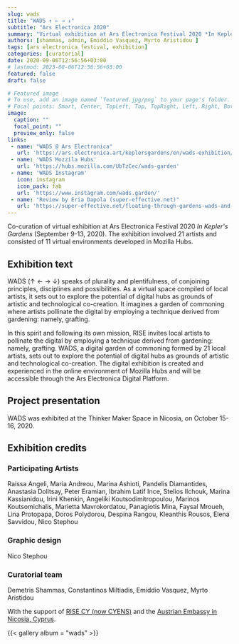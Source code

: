 ```yaml
---
slug: wads
title: "WADS ↑ ← → ↓"
subtitle: "Ars Electronica 2020"
summary: "Virtual exhibition at Ars Electronica Festival 2020 *In Kepler’s Gardens*."
authors: [shammas, admin, Emiddio Vasquez, Myrto Aristidou ]
tags: [ars electronica festival, exhibition]
categories: [curatorial]
date: 2020-09-06T12:56:56+03:00
# lastmod: 2023-08-06T12:56:56+03:00
featured: false
draft: false

# Featured image
# To use, add an image named `featured.jpg/png` to your page's folder.
# Focal points: Smart, Center, TopLeft, Top, TopRight, Left, Right, BottomLeft, Bottom, BottomRight.
image:
  caption: ""
  focal_point: ""
  preview_only: false
links: 
 - name: "WADS @ Ars Electronica"
   url: 'https://ars.electronica.art/keplersgardens/en/wads-exhibition/'
 - name: 'WADS Mozzila Hubs'
   url: 'https://hubs.mozilla.com/UbTzCec/wads-garden'
 - name: 'WADS Instagram'
   icon: instagram
   icon_pack: fab
   url: 'https://www.instagram.com/wads.garden/'
 - name: "Review by Eria Dapola (super-effective.net)"
   url: 'https://super-effective.net/floating-through-gardens-wads-and-its-states-of-potentiality/'
---
```


Co-curation of virtual exhibition at Ars Electronica Festival 2020 *In Kepler's Gardens* (September 9-13, 2020). The exhibition involved 21 artists and consisted of 11 virtual environments developed in Mozilla Hubs. 
## Exhibition text  
WADS (↑ ← → ↓) speaks of plurality and plentifulness, of conjoining principles, disciplines and possibilities. As a virtual space compiled of local artists, it sets out to explore the potential of digital hubs as grounds of artistic and technological co-creation. It imagines a garden of commoning where artists pollinate the digital by employing a technique derived from gardening: namely, grafting.

In this spirit and following its own mission, RISE invites local artists to pollinate the digital by employing a technique derived from gardening: namely, grafting. WADS, a digital garden of commoning formed by 21 local artists, sets out to explore the potential of digital hubs as grounds of artistic and technological co-creation. The digital exhibition is created and experienced in the online environment of Mozilla Hubs and will be accessible through the Ars Electronica Digital Platform.

## Project presentation 

WADS was exhibited at the Thinker Maker Space in Nicosia, on October 15-16, 2020.  
## Exhibition credits
### Participating Artists
Raissa Angeli, Maria Andreou, Marina Ashioti, Pandelis Diamantides, Anastasia Dolitsay, Peter Eramian, Ibrahim Latif Ince, Stelios Ilchouk, Marina Kassianidou, Irini Khenkin, Angeliki Koutsodimitropoulou, Marinos Koutsomichalis, Marietta Mavrokordatou, Panagiotis Mina, Faysal Mroueh, Lina Protopapa, Doros Polydorou, Despina Rangou, Kleanthis Rousos, Elena Savvidou, Nico Stephou

### Graphic design 
Nico Stephou
### Curatorial team
Demetris Shammas, Constantinos Miltiadis, Emiddio Vasquez, Myrto Aristidou

With the support of [RISE CY (now CYENS)](https://www.cyens.org.cy/en-gb/media/news/ars-electronica-garden-nicosia-by-rise/) and the [Austrian Embassy in Nicosia, Cyprus](https://www.bmeia.gv.at/en/austrian-embassy-nicosia/news/events/detail/article/ars-electronica-2020-in-keplers-gardens-cyprus-wads-garden-digital-exhibition-by-itica-rise-cy/).

{{< gallery album = "wads" >}}

